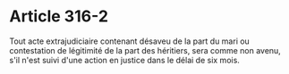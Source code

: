 # Article 316-2

Tout acte extrajudiciaire contenant désaveu de la part du mari ou contestation de légitimité de la part des héritiers, sera comme non avenu, s'il n'est suivi d'une action en justice dans le délai de six mois.